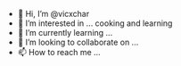 - 👋 Hi, I’m @vicxchar
- 👀 I’m interested in ... cooking and learning
- 🌱 I’m currently learning ...
- 💞️ I’m looking to collaborate on ...
- 📫 How to reach me ...

<!---
vicxchar/vicxchar is a ✨ special ✨ repository because its `README.md` (this file) appears on your GitHub profile.
You can click the Preview link to take a look at your changes.
--->
